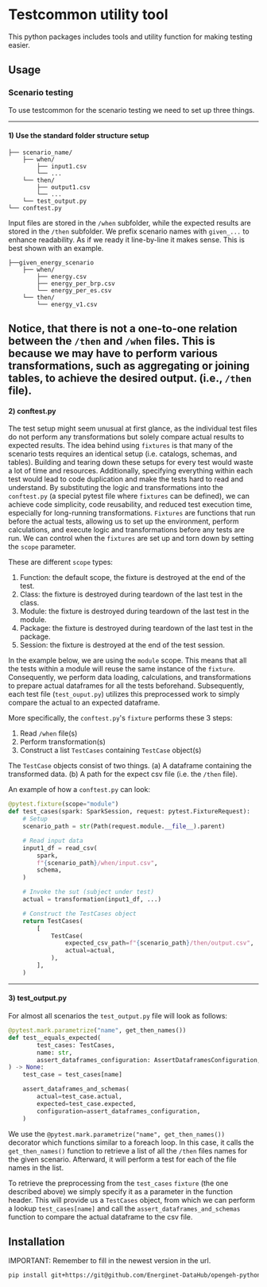 # Testcommon utility tool

This python packages includes tools and utility function for making testing easier.

## Usage

### Scenario testing

To use testcommon for the scenario testing we need to set up three things.

---

#### 1) Use the standard folder structure setup

```plaintext
├── scenario_name/
    ├── when/
        ├── input1.csv
        └── ...
    └── then/
        ├── output1.csv
        └── ...
    └── test_output.py
└── conftest.py
```

Input files are stored in the `/when` subfolder, while the expected results are stored in the `/then` subfolder.
We prefix scenario names with `given_...` to enhance readability. As if we ready it line-by-line it makes sense.
This is best shown with an example.

```plaintext
├──given_energy_scenario
    ├── when/
        ├── energy.csv
        ├── energy_per_brp.csv
        └── energy_per_es.csv
    └── then/
        └── energy_v1.csv
```

Notice, that there is not a one-to-one relation between the `/then` and `/when` files.
This is because we may have to perform various transformations, such as aggregating or joining tables, to achieve the
desired
output. (i.e., `/then` file).
---

#### 2) conftest.py

The test setup might seem unusual at first glance, as the individual test files do not perform any transformations
but solely compare actual results to expected results. The idea behind using `fixtures` is that many of the scenario
tests requires an identical setup (i.e. catalogs, schemas, and tables). Building and tearing down these setups for every
test would waste a lot of time and resources. Additionally, specifying everything within each test would lead to code
duplication and make the tests hard to read and understand. By substituting the logic and transformations into
the `conftest.py` (a special pytest file where `fixtures` can be defined), we can achieve code simplicity, code
reusability, and reduced test execution time, especially for long-running transformations. `Fixtures` are
functions that run before the actual tests, allowing us to set up the environment, perform calculations, and execute
logic and transformations before any tests are run. We can control when the `fixtures` are set up
and torn down by setting the `scope` parameter.

These are different `scope` types:

1. Function: the default scope, the fixture is destroyed at the end of the test.
1. Class: the fixture is destroyed during teardown of the last test in the class.
1. Module: the fixture is destroyed during teardown of the last test in the module.
1. Package: the fixture is destroyed during teardown of the last test in the package.
1. Session: the fixture is destroyed at the end of the test session.

In the example below, we are using the `module` scope. This means that all the tests within a module will reuse the same
instance of the `fixture`. Consequently, we perform data loading, calculations, and transformations to prepare
actual dataframes for all the tests beforehand. Subsequently, each test file (`test_ouput.py`) utilizes this
preprocessed work to simply compare the actual to an expected dataframe.

More specifically, the `conftest.py`'s `fixture` performs these 3 steps:

1. Read `/when` file(s)
1. Perform transformation(s)
1. Construct a list `TestCases` containing `TestCase` object(s)

The `TestCase` objects consist of two things.
(a) A dataframe containing the transformed data.
(b) A path for the expect csv file (i.e. the `/then` file).

An example of how a `conftest.py` can look:

```python
@pytest.fixture(scope="module")
def test_cases(spark: SparkSession, request: pytest.FixtureRequest):
    # Setup
    scenario_path = str(Path(request.module.__file__).parent)

    # Read input data
    input1_df = read_csv(
        spark,
        f"{scenario_path}/when/input.csv",
        schema,
    )

    # Invoke the sut (subject under test)
    actual = transformation(input1_df, ...)

    # Construct the TestCases object
    return TestCases(
        [
            TestCase(
                expected_csv_path=f"{scenario_path}/then/output.csv",
                actual=actual,
            ),
        ],
    )
```

---

#### 3) test_output.py

For almost all scenarios the `test_output.py` file will look as follows:

```python
@pytest.mark.parametrize("name", get_then_names())
def test__equals_expected(
        test_cases: TestCases,
        name: str,
        assert_dataframes_configuration: AssertDataframesConfiguration,
) -> None:
    test_case = test_cases[name]

    assert_dataframes_and_schemas(
        actual=test_case.actual,
        expected=test_case.expected,
        configuration=assert_dataframes_configuration,
    )
```

We use the `@pytest.mark.parametrize("name", get_then_names())` decorator which functions similar to a
foreach loop. In this case, it calls the `get_then_names()` function to retrieve a list of all the `/then` files names
for the given scenario. Afterward, it will perform a test for each of the file names in the list.

To retrieve the preprocessing from the `test_cases` `fixture` (the one described above) we simply specify it as a
parameter in the function header. This will provide us a `TestCases` object, from which we can perform a lookup
`test_cases[name]` and call the `assert_dataframes_and_schemas` function to compare the actual dataframe to the csv
file.

## Installation

IMPORTANT: Remember to fill in the newest version in the url.

```bash
pip install git+https://git@github.com/Energinet-DataHub/opengeh-python-packages@3.1.2#subdirectory=source/testcommon
```
